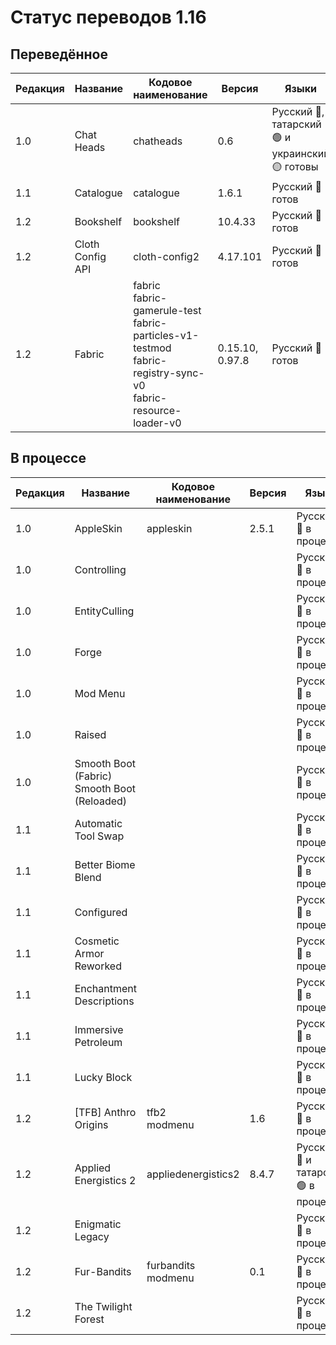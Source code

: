 # Статус переводов 1.16

## Переведённое

| Редакция | Название | Кодовое наименование | Версия | Языки |
| - | - | - | - | - |
| 1.0 | Chat Heads | chatheads | 0.6 | Русский 🔴, татарский 🟢 и украинский 🟡 готовы |
| 1.1 | Catalogue | catalogue | 1.6.1 | Русский 🔴 готов |
| 1.2 | Bookshelf | bookshelf | 10.4.33 | Русский 🔴 готов |
| 1.2 | Cloth Config API | cloth-config2 | 4.17.101 | Русский 🔴 готов |
| 1.2 | Fabric | fabric<br>fabric-gamerule-test<br>fabric-particles-v1-testmod<br>fabric-registry-sync-v0<br>fabric-resource-loader-v0 | 0.15.10, 0.97.8 | Русский 🔴 готов |

## В процессе

| Редакция | Название | Кодовое наименование | Версия | Языки |
| - | - | - | - | - |
| 1.0 | AppleSkin | appleskin | 2.5.1 | Русский 🔴 в процессе |
| 1.0 | Controlling |  |  | Русский 🔴 в процессе |
| 1.0 | EntityCulling |  |  | Русский 🔴 в процессе |
| 1.0 | Forge |  |  | Русский 🔴 в процессе |
| 1.0 | Mod Menu |  |  | Русский 🔴 в процессе |
| 1.0 | Raised |  |  | Русский 🔴 в процессе |
| 1.0 | Smooth Boot (Fabric)<br>Smooth Boot (Reloaded) |  |  | Русский 🔴 в процессе |
| 1.1 | Automatic Tool Swap |  |  | Русский 🔴 в процессе |
| 1.1 | Better Biome Blend |  |  | Русский 🔴 в процессе |
| 1.1 | Configured |  |  | Русский 🔴 в процессе |
| 1.1 | Cosmetic Armor Reworked |  |  | Русский 🔴 в процессе |
| 1.1 | Enchantment Descriptions |  |  | Русский 🔴 в процессе |
| 1.1 | Immersive Petroleum |  |  | Русский 🔴 в процессе |
| 1.1 | Lucky Block |  |  | Русский 🔴 в процессе |
| 1.2 | [TFB] Anthro Origins | tfb2<br>modmenu | 1.6 | Русский 🔴 в процессе |
| 1.2 | Applied Energistics 2 | appliedenergistics2 | 8.4.7 | Русский 🔴 и татарский 🟢 в процессе |
| 1.2 | Enigmatic Legacy |  |  | Русский 🔴 в процессе |
| 1.2 | Fur-Bandits | furbandits<br>modmenu | 0.1 | Русский 🔴 в процессе |
| 1.2 | The Twilight Forest |  |  | Русский 🔴 в процессе |